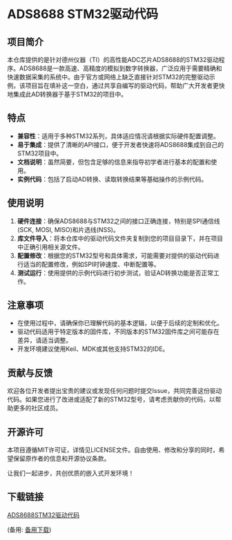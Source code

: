 # ADS8688 STM32驱动代码

## 项目简介

本仓库提供的是针对德州仪器（TI）的高性能ADC芯片ADS8688的STM32驱动程序。ADS8688是一款高速、高精度的模拟到数字转换器，广泛应用于需要精确和快速数据采集的系统中。由于官方或网络上缺乏直接针对STM32的完整驱动示例，该项目旨在填补这一空白，通过共享自编写的驱动代码，帮助广大开发者更快地集成此AD转换器于基于STM32的项目中。

## 特点

- **兼容性**：适用于多种STM32系列，具体适应情况请根据实际硬件配置调整。
- **易于集成**：提供了清晰的API接口，便于开发者快速将ADS8688集成到自己的STM32项目中。
- **文档说明**：虽然简要，但包含足够的信息来指导初学者进行基本的配置和使用。
- **实例代码**：包括了启动AD转换、读取转换结果等基础操作的示例代码。

## 使用说明

1. **硬件连接**：确保ADS8688与STM32之间的接口正确连接，特别是SPI通信线(SCK, MOSI, MISO)和片选线(NSS)。
2. **库文件导入**：将本仓库中的驱动代码文件夹复制到您的项目目录下，并在项目中正确引用相关源文件。
3. **配置修改**：根据您的STM32型号和具体需求，可能需要对提供的驱动代码进行适当的配置修改，例如SPI时钟速度、中断配置等。
4. **测试运行**：使用提供的示例代码进行初步测试，验证AD转换功能是否正常工作。

## 注意事项

- 在使用过程中，请确保你已理解代码的基本逻辑，以便于后续的定制和优化。
- 驱动代码适用于特定版本的固件库，不同版本的STM32固件库之间可能存在差异，请适当调整。
- 开发环境建议使用Keil、MDK或其他支持STM32的IDE。

## 贡献与反馈

欢迎各位开发者提出宝贵的建议或发现任何问题时提交Issue，共同完善这份驱动代码。如果您进行了改进或适配了新的STM32型号，请考虑贡献你的代码，以帮助更多的社区成员。

## 开源许可

本项目遵循MIT许可证，详情见LICENSE文件。自由使用、修改和分享的同时，希望保留原作者的信息和开源协议条款。

让我们一起进步，共创优质的嵌入式开发环境！

## 下载链接
[ADS8688STM32驱动代码](https://pan.quark.cn/s/b1dd87e3532a) 

(备用: [备用下载](https://pan.baidu.com/s/18eW0lClxxVqogr91ZMvSNA?pwd=1234))
